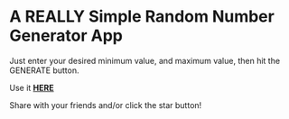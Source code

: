# A **REALLY** Simple Random Number Generator App

Just enter your desired minimum value, and maximum value, then hit the GENERATE button.

Use it **[HERE](https://kay-who-codes.github.io/random-numbers/)**

Share with your friends and/or click the star button! 
